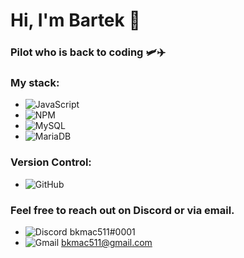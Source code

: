 # Hi, I'm Bartek 👋
### Pilot who is back to coding 🛩️✈️

### My stack:
- ![JavaScript](https://img.shields.io/badge/javascript-%23323330.svg?style=for-the-badge&logo=javascript&logoColor=%23F7DF1E)
- ![NPM](https://img.shields.io/badge/NPM-%23000000.svg?style=for-the-badge&logo=npm&logoColor=white)
- ![MySQL](https://img.shields.io/badge/mysql-%2300f.svg?style=for-the-badge&logo=mysql&logoColor=white)
- ![MariaDB](https://img.shields.io/badge/MariaDB-003545?style=for-the-badge&logo=mariadb&logoColor=white)

### Version Control:
- ![GitHub](https://img.shields.io/badge/github-%23121011.svg?style=for-the-badge&logo=github&logoColor=white)

### Feel free to reach out on Discord or via email.
- ![Discord](https://img.shields.io/badge/Discord-%235865F2.svg?style=for-the-badge&logo=discord&logoColor=white) bkmac511#0001
- ![Gmail](https://img.shields.io/badge/Gmail-D14836?style=for-the-badge&logo=gmail&logoColor=white) bkmac511@gmail.com
